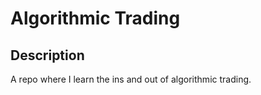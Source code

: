# Algorithmic Trading

## Description
A repo where I learn the ins and out of algorithmic trading. 

